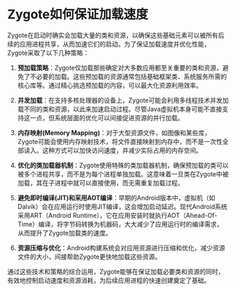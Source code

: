 # Zygote如何保证加载速度

Zygote在启动时确实会加载大量的类和资源，以确保这些基础元素可以被所有后续的应用进程共享，从而加速它们的启动。为了保证加载速度并优化性能，Zygote采取了以下几种策略：

1. **预加载策略**：Zygote仅加载那些确定对大多数应用都至关重要的类和资源，避免了不必要的加载。这些预加载的资源通常包括基础框架类、系统服务所需的核心库等。通过精心挑选预加载的内容，可以最大化资源利用效率。

2. **并发加载**：在支持多核处理器的设备上，Zygote可能会利用多线程技术并发加载不同的类和资源，以此来加速启动过程。尽管Java虚拟机本身可能不直接支持这一点，但系统层面的优化可以间接促进资源的并行加载。

3. **内存映射(Memory Mapping)**：对于大型资源文件，如图像和某些库，Zygote可能会使用内存映射技术，将文件直接映射到内存中，而不是一次性全部读入。这种方式可以加快访问速度，并减少实际占用的内存空间。

4. **优化的类加载器机制**：Zygote使用特殊的类加载器机制，确保预加载的类可以被多个进程共享，而不是为每个进程单独加载。这意味着一旦类在Zygote中被加载，其在子进程中就可以直接使用，而无需重复加载过程。

5. **避免即时编译(JIT)和采用AOT编译**：早期的Android版本中，虚拟机（如Dalvik）会在应用运行时使用JIT编译，这会增加启动延迟。现代Android系统采用ART（Android Runtime），它在应用安装时就执行AOT（Ahead-Of-Time）编译，将字节码转换为机器码，大大减少了应用运行时的编译需求，从而提升了Zygote加载类的速度。

6. **资源压缩与优化**：Android构建系统会对应用资源进行压缩和优化，减少资源文件的大小，间接帮助Zygote更快地加载这些资源。

通过这些技术和策略的综合运用，Zygote能够在保证加载必要类和资源的同时，有效地控制启动速度和资源消耗，为后续应用进程的快速创建奠定了基础。